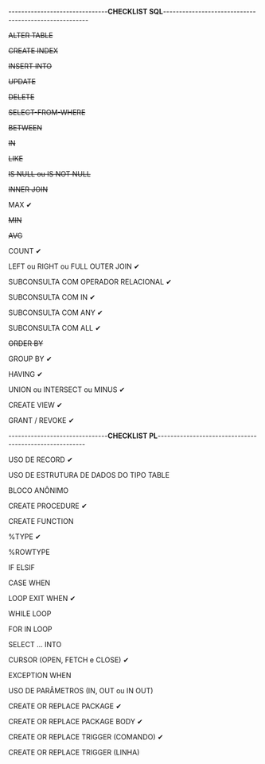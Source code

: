 -------------------------------**CHECKLIST SQL**------------------------------------------------------

~~ALTER TABLE~~

~~CREATE INDEX~~

~~INSERT INTO~~

~~UPDATE~~

~~DELETE~~

~~SELECT-FROM-WHERE~~

~~BETWEEN~~

~~IN~~

~~LIKE~~

~~IS NULL ou IS NOT NULL~~

~~INNER JOIN~~

MAX ✔

~~MIN~~

~~AVG~~

COUNT ✔

LEFT ou RIGHT ou FULL OUTER JOIN ✔

SUBCONSULTA COM OPERADOR RELACIONAL ✔

SUBCONSULTA COM IN ✔

SUBCONSULTA COM ANY ✔

SUBCONSULTA COM ALL ✔

~~ORDER BY~~

GROUP BY ✔

HAVING ✔

UNION ou INTERSECT ou MINUS ✔

CREATE VIEW ✔

GRANT / REVOKE ✔







-------------------------------**CHECKLIST PL**-------------------------------------------------------

USO DE RECORD ✔

USO DE ESTRUTURA DE DADOS DO TIPO TABLE

BLOCO ANÔNIMO

CREATE PROCEDURE ✔

CREATE FUNCTION

%TYPE ✔

%ROWTYPE

IF ELSIF

CASE WHEN

LOOP EXIT WHEN ✔

WHILE LOOP

FOR IN LOOP

SELECT … INTO

CURSOR (OPEN, FETCH e CLOSE) ✔

EXCEPTION WHEN

USO DE PARÂMETROS (IN, OUT ou IN OUT)

CREATE OR REPLACE PACKAGE ✔ 

CREATE OR REPLACE PACKAGE BODY ✔ 

CREATE OR REPLACE TRIGGER (COMANDO) ✔

CREATE OR REPLACE TRIGGER (LINHA)
